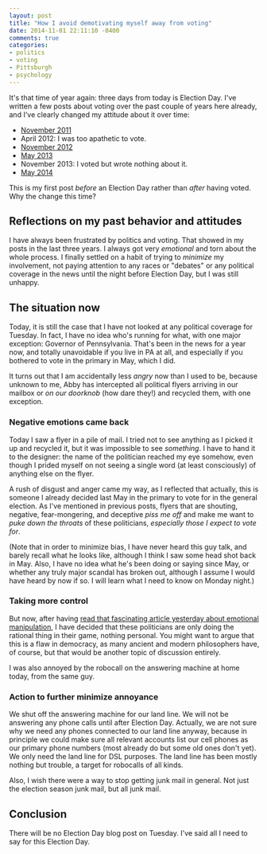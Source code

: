 ```yaml
---
layout: post
title: "How I avoid demotivating myself away from voting"
date: 2014-11-01 22:11:10 -0400
comments: true
categories:
- politics
- voting
- Pittsburgh
- psychology
---
```

It's that time of year again: three days from today is Election Day. I've written a few posts about voting over the past couple of years here already, and I've clearly changed my attitude about it over time:

- [November 2011](/blog/2011/11/08/i-dont-know-if-i-should-vote-but-i-did/)
- April 2012: I was too apathetic to vote.
- [November 2012](/blog/2012/11/06/i-decided-to-resign-myself-to-continue-voting/)
- [May 2013](/blog/2013/05/21/voting-in-the-face-of-election-apathy/)
- November 2013: I voted but wrote nothing about it.
- [May 2014](/blog/2014/05/20/why-i-voted-yet-again/)

This is my first post *before* an Election Day rather than *after* having voted. Why the change this time?

<!--more-->

## Reflections on my past behavior and attitudes

I have always been frustrated by politics and voting. That showed in my posts in the last three years. I always got very *emotional* and torn about the whole process. I finally settled on a habit of trying to *minimize* my involvement, not paying attention to any races or "debates" or any political coverage in the news until the night before Election Day, but I was still unhappy.

## The situation now

Today, it is still the case that I have not looked at any political coverage for Tuesday. In fact, I have no idea who's running for what, with one major exception: Governor of Pennsylvania. That's been in the news for a year now, and totally unavoidable if you live in PA at all, and especially if you bothered to vote in the primary in May, which I did.

It turns out that I am accidentally less *angry* now than I used to be, because unknown to me, Abby has intercepted all political flyers arriving in our mailbox or *on our doorknob* (how dare they!) and recycled them, with one exception.

### Negative emotions came back

Today I saw a flyer in a pile of mail. I tried not to see anything as I picked it up and recycled it, but it was impossible to see *something*. I have to hand it to the designer: the name of the politician reached my eye somehow, even though I prided myself on not seeing a single word (at least consciously) of anything else on the flyer.

A rush of disgust and anger came my way, as I reflected that actually, this is someone I already decided last May in the primary to vote for in the general election. As I've mentioned in previous posts, flyers that are shouting, negative, fear-mongering, and deceptive *piss me off* and make me want to *puke down the throats* of these politicians, *especially those I expect to vote for*.

(Note that in order to minimize bias, I have never heard this guy talk, and barely recall what he looks like, although I think I saw some head shot back in May. Also, I have no idea what he's been doing or saying since May, or whether any truly major scandal has broken out, although I assume I would have heard by now if so. I will learn what I need to know on Monday night.)

### Taking more control

But now, after having [read that fascinating article yesterday about emotional manipulation](/blog/2014/10/31/win-ugly-or-lose-pretty-do-you-agree/), I have decided that these politicians are only doing the rational thing in their game, nothing personal. You might want to argue that this is a flaw in democracy, as many ancient and modern philosophers have, of course, but that would be another topic of discussion entirely.

I was also annoyed by the robocall on the answering machine at home today, from the same guy.

### Action to further minimize annoyance

We shut off the answering machine for our land line. We will not be answering any phone calls until after Election Day. Actually, we are not sure why we need any phones connected to our land line anyway, because in principle we could make sure all relevant accounts list our cell phones as our primary phone numbers (most already do but some old ones don't yet). We only need the land line for DSL purposes. The land line has been mostly nothing but trouble, a target for robocalls of all kinds.

Also, I wish there were a way to stop getting junk mail in general. Not just the election season junk mail, but all junk mail.

## Conclusion

There will be no Election Day blog post on Tuesday. I've said all I need to say for this Election Day.
